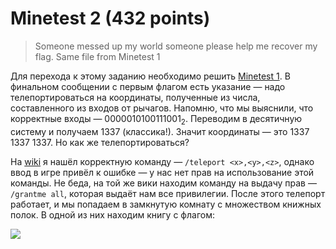 # Minetest 2 (432 points)

> Someone messed up my world someone please help me recover my flag. Same file from Minetest 1

Для перехода к этому заданию необходимо решить [Minetest 1](../Minetest%201). В финальном сообщении с первым флагом
есть указание — надо телепортироваться на координаты, полученные из числа, составленного из входов от рычагов.
Напомню, что мы выяснили, что корректные входы — 0000010100111001<sub>2</sub>. Переводим в десятичную систему и получаем
1337 (классика!). Значит координаты — это 1337 1337 1337. Но как же телепортироваться?

На [wiki](https://wiki.minetest.net/Server_commands) я нашёл корректную команду — `/teleport <x>,<y>,<z>`, однако
ввод в игре привёл к ошибке — у нас нет прав на использование этой команды. Не беда, на той же вики находим команду на 
выдачу прав — `/grantme all`, которая выдаёт нам все привилегии. После этого телепорт работает, и мы попадаем в
замкнутую комнату с множеством книжных полок. В одной из них находим книгу с флагом:

![](https://i.imgur.com/LZZ6Tlx.png)
